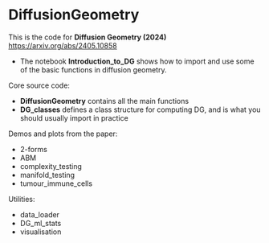 # DiffusionGeometry
This is the code for **Diffusion Geometry (2024)** https://arxiv.org/abs/2405.10858

* The notebook **Introduction_to_DG** shows how to import and use some of the basic functions in diffusion geometry.

Core source code:
* **DiffusionGeometry** contains all the main functions
* **DG_classes** defines a class structure for computing DG, and is what you should usually import in practice

Demos and plots from the paper:
* 2-forms
* ABM
* complexity_testing
* manifold_testing
* tumour_immune_cells

Utilities:
* data_loader
* DG_ml_stats
* visualisation
